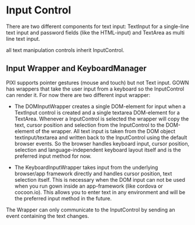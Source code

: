 Input Control
==========
There are two different components for text input: TextInput for a single-line text input and password fields (like the HTML-input) and TextArea as multi line text input.

all text manipulation controls inherit InputControl.

Input Wrapper and KeyboardManager
---------------------------------
PIXI supports pointer gestures (mouse and touch) but not Text input. GOWN has wrappers that take the user input from a keyboard so the InputControl can render it.
For now there are two different input wrapper:

 - The DOMInputWrapper creates a single DOM-element for input when a TextInput control is created and a single textarea DOM-element for a TextArea. Whenever a InputControl is selected the wrapper will copy the text, cursor position and selection from the InputControl to the DOM-element of the wrapper. All text input is taken from the DOM object textinput/textarea and written back to the InputControl using the default browser events. So the browser handles keyboard input, cursor position, selection and language-independent keyboard layout itself and is the preferred input method for now.

 - The KeyboardInputWrapper takes input from the underlying browser/app framework directly and handles cursor position, text selection itself. This is necessary when the DOM input can not be used when you run gown inside an app-framework (like cordova or cocoon.io). This allows you to enter text in any environment and will be the preferred input method in the future.

The Wrapper can only communicate to the InputControl by sending an event containing the text changes.
